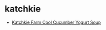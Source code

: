 # katchkie

 * [Katchkie Farm Cool Cucumber Yogurt Soup](../index/k/katchkie-farm-cool-cucumber-yogurt-soup-51189810.json)
